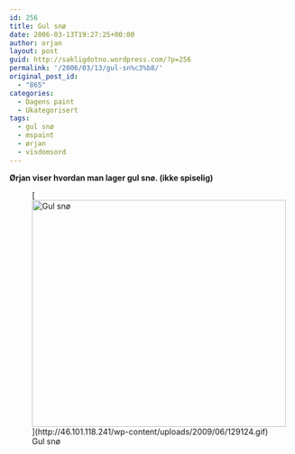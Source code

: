 ```yaml
---
id: 256
title: Gul snø
date: 2006-03-13T19:27:25+00:00
author: orjan
layout: post
guid: http://sakligdotno.wordpress.com/?p=256
permalink: '/2006/03/13/gul-sn%c3%b8/'
original_post_id:
  - "865"
categories:
  - Dagens paint
  - Ukategorisert
tags:
  - gul snø
  - mspaint
  - ørjan
  - visdomsord
---
```

**Ørjan viser hvordan man lager gul snø. (ikke spiselig)**
  
<figure id="attachment_257" style="width: 450px" class="wp-caption aligncenter">[<img src="http://46.101.118.241/wp-content/uploads/2009/06/129124.gif" alt="Gul snø" title="129124" width="450" height="402" class="size-full wp-image-257" />](http://46.101.118.241/wp-content/uploads/2009/06/129124.gif)<figcaption class="wp-caption-text">Gul snø</figcaption></figure>